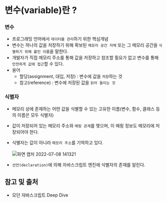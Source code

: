 # 변수(variable)란 ?

### 변수
- 프로그래밍 언어에서 ```데이터를 관리```하기 위한 핵심개념
- 변수는 하나의 값을 저장하기 위해 확보된 ```메모리 공간 자체``` 또는 그 메모리 공간을 ```식별하기 위해 붙인 이름```을 말한다.
- 개발자가 직접 메모리 주소를 통해 값을 저장하고 참조할 필요가 없고 변수를 통해 ```안전하게 값에 접근```할 수 있다.
- 용어
    - 할당(assignment, 대입, 저장) : 변수에 값을 ```저장```하는 것
    - 참고(reference) : 변수에 저장된 값을 ```읽어 들이는 것```

### 식별자
- 메모리 상에 존재하는 어떤 값을 식별할 수 있는 고유한 이름(변수, 함수, 클래스 등 의 이름은 모두 식별자)
- 값이 저장되어 있는 메모리 주소와 ```매핑 관계```를 맺으며, 이 매핑 정보도 메모리에 저장되어야 한다.
- 식별자는 값이 아니라 ```메모리 주소```를 기억하고 있다. <br><br>
![화면 캡처 2022-07-08 141321](https://user-images.githubusercontent.com/97326130/177921588-fc32a911-f216-42a0-9d0d-d84087605f52.png)


- ```선언(declaration)```에 의해 자바스크립트 엔진에 식별자의 존재를 알린다.

## 참고 및 출처
- 모던 자바스크립트 Deep Dive
